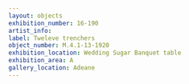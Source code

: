 ```yaml
---
layout: objects
exhibition_number: 16-190
artist_info: 
label: Tweleve trenchers
object_number: M.4.1-13-1920
exhibition_location: Wedding Sugar Banquet table 
exhibition_area: A
gallery_location: Adeane 
---
```


